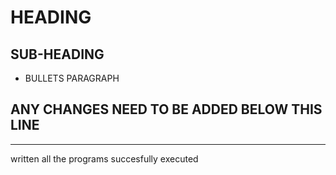 # HEADING 
## SUB-HEADING 
- BULLETS
PARAGRAPH
## ANY CHANGES NEED TO BE ADDED BELOW THIS LINE
-----------------------------------------------

written all the programs
succesfully executed

